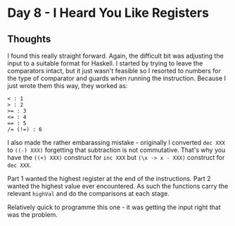 # Day 8 - I Heard You Like Registers
## Thoughts
I found this really straight forward. Again, the difficult bit was adjusting the input to a suitable format for Haskell. I started by trying to leave the comparators intact, but it just wasn't feasible so I resorted to numbers for the type of comparator and guards when running the instruction. Because I just wrote them this way, they worked as:

```
< : 1
> : 2
>= : 3
<= : 4
== : 5
/= (!=) : 6
```

I also made the rather embarassing mistake - originally I converted `dec XXX` to `((-) XXX)` forgetting that subtraction is not commutative. That's why you have the `((+) XXX)` construct for `inc XXX` but `(\x -> x - XXX)` construct for `dec XXX`. 

Part 1 wanted the highest register at the end of the instructions. Part 2 wanted the highest value ever encountered. As such the functions carry the relevant `highVal` and do the comparisons at each stage.

Relatively quick to programme this one - it was getting the input right that was the problem.
